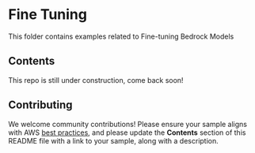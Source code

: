 # Fine Tuning

This folder contains examples related to Fine-tuning Bedrock Models

## Contents

This repo is still under construction, come back soon! 

## Contributing

We welcome community contributions! Please ensure your sample aligns with AWS [best practices](https://aws.amazon.com/architecture/well-architected/), and please update the **Contents** section of this README file with a link to your sample, along with a description.
